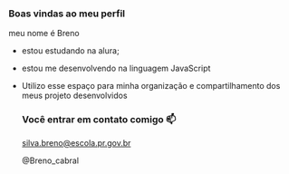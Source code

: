 ### Boas vindas ao meu perfil 

meu nome é Breno

- estou estudando na alura;
- estou me desenvolvendo na linguagem JavaScript
- Utilizo esse espaço para minha organização e compartilhamento dos meus projeto desenvolvidos

  ### Você entrar em contato comigo 📫

  silva.breno@escola.pr.gov.br

  @Breno_cabral
